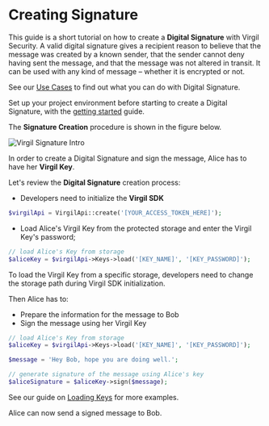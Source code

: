 # Creating Signature

This guide is a short tutorial on how to create a **Digital Signature** with Virgil Security. A valid digital signature gives a recipient reason to believe that the message was created by a known sender, that the sender cannot deny having sent the message, and that the message was not altered in transit. It can be used with any kind of message – whether it is encrypted or not.

See our [Use Cases](https://github.com/VirgilSecurity/virgil-sdk-php/tree/docs-review/documentation) to find out what you can do with Digital Signature.

Set up your project environment before starting to create a Digital Signature, with the [getting started](https://github.com/VirgilSecurity/virgil-sdk-php/blob/docs-review/documentation/guides/configuration/client-configuration.md) guide.

The **Signature Creation** procedure is shown in the figure below.

![Virgil Signature Intro](https://github.com/VirgilSecurity/virgil-sdk-php/blob/docs-review/documentation/img/Signature_introduction.png "Create Signature")

In order to create a Digital Signature and sign the message, Alice has to have her **Virgil Key**.


Let's review the **Digital Signature** creation process:

- Developers need to initialize the **Virgil SDK**

```php
$virgilApi = VirgilApi::create('[YOUR_ACCESS_TOKEN_HERE]');
```

- Load Alice's Virgil Key from the protected storage and enter the Virgil Key's password;

```php
// load Alice's Key from storage
$aliceKey = $virgilApi->Keys->load('[KEY_NAME]', '[KEY_PASSWORD]');
```

To load the Virgil Key  from a specific storage, developers need to change the storage path during Virgil SDK initialization.

Then Alice has to:
- Prepare the information for the message to Bob
- Sign the message using her Virgil Key

```php
// load Alice's Key from storage
$aliceKey = $virgilApi->Keys->load('[KEY_NAME]', '[KEY_PASSWORD]');

$message = 'Hey Bob, hope you are doing well.';

// generate signature of the message using Alice's key
$aliceSignature = $aliceKey->sign($message);
```

See our guide on [Loading Keys](https://github.com/VirgilSecurity/virgil-sdk-php/blob/docs-review/documentation/guides/virgil-key/loading-key.md) for more examples.

Alice can now send a signed message to Bob.
